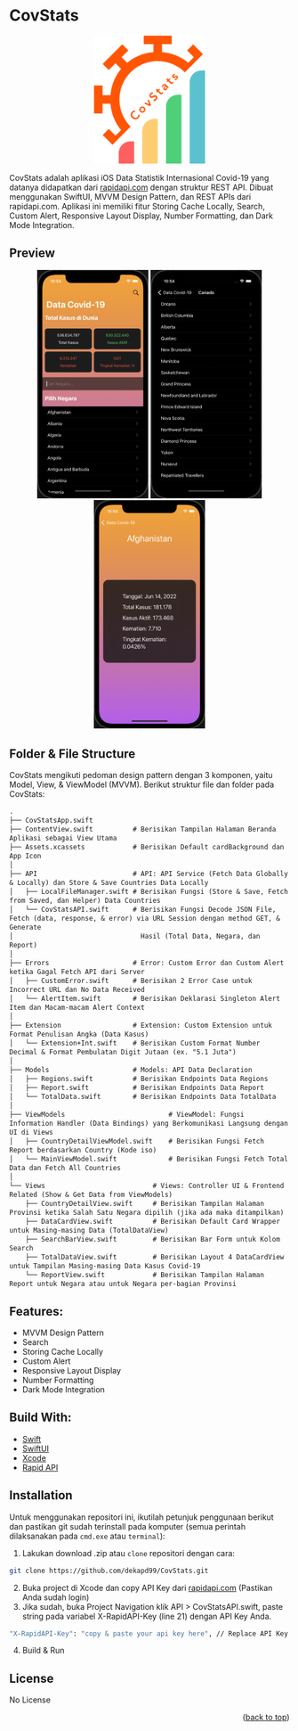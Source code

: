# CovStats
<p align="center">
  <a href="#" target="_blank"><img src="CovStats.png" width="200"></a>
</p>

CovStats adalah aplikasi iOS Data Statistik Internasional Covid-19 yang datanya didapatkan dari [rapidapi.com](https://rapidapi.com/axisbits-axisbits-default/api/covid-19-statistics/) dengan struktur REST API. Dibuat menggunakan SwiftUI, MVVM Design Pattern, dan REST APIs dari rapidapi.com. Aplikasi ini memiliki fitur Storing Cache Locally, Search, Custom Alert, Responsive Layout Display, Number Formatting, dan Dark Mode Integration.

## Preview
<p align="center">
    <a href="#" target="_blank"><img src="1.png" width="200"></a>
    <a href="#" target="_blank"><img src="2.png" width="200"></a>
    <a href="#" target="_blank"><img src="3.png" width="200"></a>
</p>

<!-- ABOUT THE FILE & FOLDER STRUCTURE -->
## Folder & File Structure
CovStats mengikuti pedoman design pattern dengan 3 komponen, yaitu Model, View, & ViewModel (MVVM). 
Berikut struktur file dan folder pada CovStats:

    .
    ├── CovStatsApp.swift
    ├── ContentView.swift          # Berisikan Tampilan Halaman Beranda Aplikasi sebagai View Utama
    ├── Assets.xcassets            # Berisikan Default cardBackground dan App Icon
    │
    ├── API                        # API: API Service (Fetch Data Globally & Locally) dan Store & Save Countries Data Locally
    │   ├── LocalFileManager.swift # Berisikan Fungsi (Store & Save, Fetch from Saved, dan Helper) Data Countries
    │   └── CovStatsAPI.swift      # Berisikan Fungsi Decode JSON File, Fetch (data, response, & error) via URL Session dengan method GET, & Generate 
    │                                Hasil (Total Data, Negara, dan Report)
    │
    ├── Errors                     # Error: Custom Error dan Custom Alert ketika Gagal Fetch API dari Server
    │   ├── CustomError.swift      # Berisikan 2 Error Case untuk Incorrect URL dan No Data Received
    │   └── AlertItem.swift        # Berisikan Deklarasi Singleton Alert Item dan Macam-macam Alert Context
    │
    ├── Extension                  # Extension: Custom Extension untuk Format Penulisan Angka (Data Kasus)
    │   └── Extension+Int.swift    # Berisikan Custom Format Number Decimal & Format Pembulatan Digit Jutaan (ex. "5.1 Juta")
    │
    ├── Models                     # Models: API Data Declaration
    │   ├── Regions.swift          # Berisikan Endpoints Data Regions
    │   ├── Report.swift           # Berisikan Endpoints Data Report
    │   └── TotalData.swift        # Berisikan Endpoints Data TotalData
    │
    ├── ViewModels                          # ViewModel: Fungsi Information Handler (Data Bindings) yang Berkomunikasi Langsung dengan UI di Views
    │   ├── CountryDetailViewModel.swift    # Berisikan Fungsi Fetch Report berdasarkan Country (Kode iso)
    │   └── MainViewModel.swift             # Berisikan Fungsi Fetch Total Data dan Fetch All Countries
    │
    └── Views                           # Views: Controller UI & Frontend Related (Show & Get Data from ViewModels)
        ├── CountryDetailView.swift     # Berisikan Tampilan Halaman Provinsi ketika Salah Satu Negara dipilih (jika ada maka ditampilkan)
        ├── DataCardView.swift          # Berisikan Default Card Wrapper untuk Masing-masing Data (TotalDataView)
        ├── SearchBarView.swift         # Berisikan Bar Form untuk Kolom Search
        ├── TotalDataView.swift         # Berisikan Layout 4 DataCardView untuk Tampilan Masing-masing Data Kasus Covid-19
        └── ReportView.swift            # Berisikan Tampilan Halaman Report untuk Negara atau untuk Negara per-bagian Provinsi

<!-- List of Features -->
## Features:

* MVVM Design Pattern
* Search
* Storing Cache Locally
* Custom Alert
* Responsive Layout Display
* Number Formatting
* Dark Mode Integration

<!-- Used Tools -->
## Build With:

* [Swift](https://www.swift.org/documentation/)
* [SwiftUI](https://developer.apple.com/xcode/swiftui/)
* [Xcode](https://developer.apple.com/xcode/)
* [Rapid API](https://rapidapi.com/)

<!-- How to Install -->
## Installation
Untuk menggunakan repositori ini, ikutilah petunjuk penggunaan berikut dan pastikan git sudah terinstall pada komputer (semua perintah dilaksanakan pada `cmd.exe` atau `terminal`):

1. Lakukan download .zip atau `clone` repositori dengan cara:
```bash
git clone https://github.com/dekapd99/CovStats.git
```

2. Buka project di Xcode dan copy API Key dari [rapidapi.com](https://rapidapi.com/axisbits-axisbits-default/api/covid-19-statistics/) (Pastikan Anda sudah login)
3. Jika sudah, buka Project Navigation klik API > CovStatsAPI.swift, paste string pada variabel X-RapidAPI-Key (line 21) dengan API Key Anda.
```bash
"X-RapidAPI-Key": "copy & paste your api key here", // Replace API Key disini
```

4. Build & Run

<!-- What Kind of License? -->
## License
No License 

<p align="right">(<a href="#top">back to top</a>)</p>
